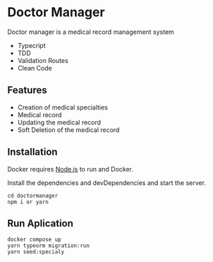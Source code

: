 <h1 class="code-line" data-line-start=0 data-line-end=1 ><a id="Doctor_Manager_0"></a>Doctor Manager</h1>
<p class="has-line-data" data-line-start="2" data-line-end="3">Doctor manager is a medical record management system</p>
<ul>
<li class="has-line-data" data-line-start="3" data-line-end="4">Typecript</li>
<li class="has-line-data" data-line-start="4" data-line-end="5">TDD</li>
<li class="has-line-data" data-line-start="5" data-line-end="6">Validation Routes</li>
<li class="has-line-data" data-line-start="6" data-line-end="8">Clean Code</li>
</ul>
<h2 class="code-line" data-line-start=8 data-line-end=9 ><a id="Features_8"></a>Features</h2>
<ul>
<li class="has-line-data" data-line-start="10" data-line-end="11">Creation of medical specialties</li>
<li class="has-line-data" data-line-start="11" data-line-end="12">Medical record</li>
<li class="has-line-data" data-line-start="12" data-line-end="13">Updating the medical record</li>
<li class="has-line-data" data-line-start="13" data-line-end="14">Soft Deletion of the medical record</li>
</ul>
<h2 class="code-line" data-line-start=16 data-line-end=17 ><a id="Installation_16"></a>Installation</h2>
<p class="has-line-data" data-line-start="18" data-line-end="19">Docker requires <a href="https://nodejs.org/">Node.js</a> to run and Docker.</p>
<p class="has-line-data" data-line-start="20" data-line-end="21">Install the dependencies and devDependencies and start the server.</p>
<pre><code class="has-line-data" data-line-start="23" data-line-end="26" class="language-sh"><span class="hljs-built_in">cd</span> doctormanager
npm i or yarn
</code></pre>
<h2 class="code-line" data-line-start=27 data-line-end=28 ><a id="Run_Aplication_27"></a>Run Aplication</h2>
<pre><code class="has-line-data" data-line-start="29" data-line-end="33" class="language-sh">docker compose up
yarn typeorm migration:run
yarn seed:specialy
</code></pre>
